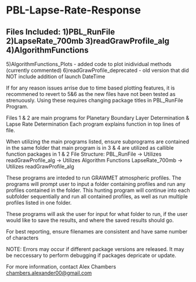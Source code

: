 # PBL-Lapse-Rate-Response

Files Included:
1)PBL_RunFile
2)LapseRate_700mb
3)readGrawProfile_alg
4)AlgorithmFunctions
-----
5)AlgorithmFunctions_Plots - added code to plot inidividual methods (currently commented)
6)readGrawProfile_deprecated - old version that did NOT include addition of launch DateTime 

If for any reason issues arrise due to time based plotting features, it is recommened to revert to 5&6 as the new files have 
not been tested as strenuously. Using these requires changing package titles in PBL_RunFile Program.

Files 1 & 2 are main programs for Planetary Boundary Layer Determination & Lapse Rate Determination
Each program explains function in top lines of file. 

When utilizing the main programs listed, ensure subprograms are contained in the same folder that main program is in
3 & 4 are utilized as callible function packages in 1 & 2
File Structure:
  PBL_RunFile
    -> Utilizes readGrawProfile_alg
    -> Utilizes Algorithm Functions
  LapseRate_700mb
    -> Utilizes readGrawProfile_alg
   
  
These programs are inteded to run GRAWMET atmospheric profiles. The programs will prompt user to input a folder containing profiles
and run any profiles contained in the folder. This hunting program will continue into each subfolder sequentially and run all
contained profiles, as well as run multiple profiles listed in one folder.

These programs will ask the user for input for what folder to run, if the user would like to save the results,
and where the saved results should go.

For best reporting, ensure filenames are consistent and have same number of characters

NOTE: Errors may occur if different package versions are released. It may be neccessary to perform debugging if packages depricate or update.

For more information, contact Alex Chambers 
chambers.alexander00@gmail.com
 
